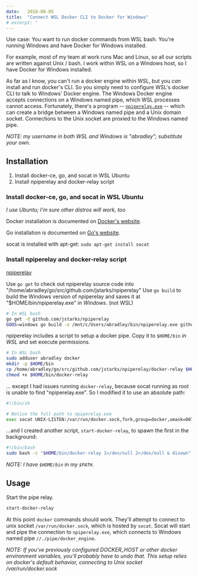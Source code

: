 ```yaml
---
date:   2018-08-05
title:  "Connect WSL Docker CLI to Docker for Windows"
# excerpt: "
---
```


Use case: You want to run docker commands from WSL bash.  You're running Windows and have Docker for Windows installed.

For example, most of my team at work runs Mac and Linux, so all our scripts are written against Unix / bash.  I work within WSL on a Windows host,
so I have Docker for Windows installed.

As far as I know, you can't run a docker engine within WSL, but you *can* install and run docker's CLI.
So you simply need to configure WSL's docker CLI to talk to Windows' Docker engine.  The Windows Docker engine accepts connections
on a Windows named pipe, which WSL processes cannot access.  Fortunately, there's a program --
[`npiperelay.exe`](https://github.com/jstarks/npiperelay) -- which can create a bridge between a Windows
named pipe and a Unix domain socket.  Connections to the Unix socket are proxied to the Windows named pipe.

*NOTE: my username in both WSL and Windows is "abradley"; substitute your own.*

## Installation

1. Install docker-ce, go, and socat in WSL Ubuntu
1. Install npiperelay and docker-relay script

### Install docker-ce, go, and socat in WSL Ubuntu

*I use Ubuntu; I'm sure other distros will work, too*

Docker installation is documented on [Docker's website](https://docs.docker.com/install/linux/docker-ce/ubuntu/).

Go installation is documented on [Go's website](https://github.com/golang/go/wiki/Ubuntu).

socat is installed with apt-get: `sudo apt-get install socat`

### Install npiperelay and docker-relay script

[npiperelay](https://github.com/jstarks/npiperelay)

Use `go get` to check out npiperelay source code into "/home/abradley/go/src/github.com/jstarks/npiperelay"
Use `go build` to build the Windows version of npiperelay and saves it at "$HOME/bin/npiperelay.exe" *in Windows*. (not WSL)

```bash
# In WSL bash
go get -d github.com/jstarks/npiperelay
GOOS=windows go build -o /mnt/c/Users/abradley/bin/npiperelay.exe github.com/jstarks/npiperelay
```

npiperelay includes a script to setup a docker pipe.  Copy it to `$HOME/bin` *in WSL* and set
execute permissions.

```bash
# In WSL bash
sudo adduser abradley docker
mkdir -p $HOME/bin
cp /home/abradley/go/src/github.com/jstarks/npiperelay/docker-relay $HOME/bin/
chmod +x $HOME/bin/docker-relay
```

... except I had issues running `docker-relay`, because socat running as root is unable to find "npiperelay.exe".  So I modified it to use an absolute path:

```bash
#!/bin/sh

# Notice the full path to npiperelay.exe
exec socat UNIX-LISTEN:/var/run/docker.sock,fork,group=docker,umask=007 EXEC:"/mnt/c/Users/abradley/bin/npiperelay.exe -ep -s //./pipe/docker_engine",nofork
```

...and I created another script, `start-docker-relay`, to spawn the first in the background:

```bash
#!/bin/bash
sudo bash -c "$HOME/bin/docker-relay 1>/dev/null 2>/dev/null & disown"
```

*NOTE: I have `$HOME/bin` in my `$PATH`.*

## Usage

Start the pipe relay.

```bash
start-docker-relay
```

At this point `docker` commands should work.  They'll attempt to connect to unix socket `/var/run/docker.sock`, which is hosted by `socat`.  Socat will start and pipe the connection to `npiperelay.exe`, which connects to Windows named pipe `//./pipe/docker_engine`.

*NOTE: If you've previously configured DOCKER_HOST or other docker environment variables, you'll probably have to undo that.  This setup relies on docker's default behavior, connecting to Unix socket /var/run/docker.sock*
